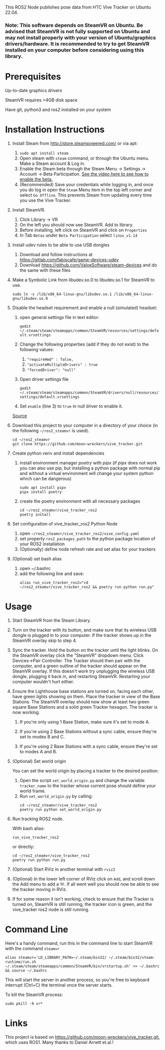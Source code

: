 This ROS2 Node publishes pose data from HTC Vive Tracker on Ubuntu 22.04. 

### Note: This software depends on SteamVR on Ubuntu. Be advised that SteamVR is not fully supported on Ubuntu and may not install properly with your version of Ubuntu/graphics drivers/hardware. It is recommended to try to get SteamVR installed on your computer before considering using this library. 

# Prerequisites

Up-to-date graphics drivers

SteamVR requires >4GB disk space

Have git, python3 and ros2 installed on your system


# Installation Instructions

1. Install Steam from http://store.steampowered.com/ or via apt:
      1. `sudo apt install steam`
      2. Open steam with `steam` command, or through the Ubuntu menu. Make a Steam account & Log in.
      3. Enable the Steam beta through the Steam Menu -> Settings -> Account -> Beta Participation. [See the video here to see how to enable the beta.](https://www.youtube.com/watch?v=7AFUcj3HpvE)
      4. (Recommended) Save your credentials while logging in, and once you do log in open the `Steam` Menu item in the top left corner and select `Go Offline`. This prevents Steam from updating every time you use the Vive Tracker. 

2. Install SteamVR. 
   1. Click Library -> VR
   2. On the left you should now see SteamVR. Add to library.
   3. Before installing, left click on SteamVR and click on `Properties`
   4. In Tab `Betas` under `Beta Participation` select `linux_v1.14`

3. Install udev rules to be able to use USB dongles

   1. Download and follow instructions at https://gitlab.com/fabiscafe/game-devices-udev
   2. Download https://github.com/ValveSoftware/steam-devices and do the same with these files

4. Make a Symbolic Link from libudev.so.0 to libudev.so.1 for SteamVR to use. 

   `sudo ln -s /lib/x86_64-linux-gnu/libudev.so.1 /lib/x86_64-linux-gnu/libudev.so.0`

5. Disable the headset requirement and enable a null (simulated) headset:
   1. open general settings file in text editor:
   
      `gedit ~/.steam/steam/steamapps/common/SteamVR/resources/settings/default.vrsettings`

   2. Change the following properties (add if they do not exist) to the following values:
      1. `"requireHmd" : false,`
      2. `"activateMultipleDrivers" : true`
      3. `"forcedDriver": "null"`
   
   3. Open driver settings file
   
      `gedit ~/.steam/steam/steamapps/common/SteamVR/drivers/null/resources/settings/default.vrsettings`

   4. Set `enable` (line 3) to `true` in null driver to enable it.

   [Source](https://www.reddit.com/r/Vive/comments/6uo053/how_to_use_steamvr_tracked_devices_without_a_hmd/) 

6. Download this project to your computer in a directory of your choice (in the following `~/ros2_steamvr` is used).
   ```
   cd ~/ros2_steamvr
   git clone https://github.com/moon-wreckers/vive_tracker.git
   ```

7. Create python venv and install dependencies
   1. install environment manager *poetry* with *pipx* (if *pipx* does not work you can also use pip, but installing a python package with normal pip and without a virtual environment will change your system python which can be dangerous)
      ```
      sudo apt install pipx
      pipx install poetry
      ```
   2. create the poetry environment with all necessary packages
      ```
      cd ~/ros2_steamvr/vive_tracker_ros2
      poetry install
      ```

8. Set configuration of vive_tracker_ros2 Python Node
   1. open `~/ros2_steamvr/vive_tracker_ros2/vive_config.yaml`
   2. set property `ros2_packages_path` to the python package location of your ROS2 installation
   3. (Optionally) define node refresh rate and set alias for your trackers

9. (Optional) set bash alias
   1. open ~/.bashrc
   2. add the following line and save:
      ```
      alias run_vive_tracker_ros2="cd ~/ros2_steamvr/vive_tracker_ros2 && poetry run python run.py"
      ```

# Usage
1. Start SteamVR from the Steam Library.

2. Turn on the tracker with its button, and make sure that its wireless USB dongle is plugged in to your computer. If the tracker shows up in the SteamVR overlay skip to step 4.

3. Sync the tracker. Hold the button on the tracker until the light blinks. On the SteamVR overlay click the "SteamVR" dropdown menu. Click Devices->Pair Controller. The Tracker should then pair with the computer, and a green outline of the tracker should appear on the SteamVR overlay. If this doesn't work try unplugging the wireless USB dongle, plugging it back in, and restarting SteamVR. Restarting your computer wouldn't hurt either.

4. Ensure the Lighthouse base stations are turned on, facing each other, have green lights showing on them. Place the tracker in view of the Base Stations. The SteamVR overlay should now show at least two green square Base Stations and a solid green Tracker hexagon. The tracker is now working. 

     1. If you're only using 1 Base Station, make sure it's set to mode A.
     
     2. If you're using 2 Base Stations without a sync cable, ensure they're set to modes B and C.
     
     3. If you're using 2 Base Stations with a sync cable, ensure they're set to modes A and B.
5. (Optional) Set world origin
   
   You can set the world origin by placing a tracker to the desired position:
   1. Open the script `set_world_origin.py` and change the variable `tracker_name` to the tracker whose current pose should define your world frame.
   2. Run `set_world_origin.py` by calling:
      ```
      cd ~/ros2_steamvr/vive_tracker_ros2
      poetry run python set_world_origin.py
      ``` 

6. Run tracking ROS2 node.

   With bash alias:
   ```
   run_vive_tracker_ros2
   ```
   or directly:
   ```
   cd ~/ros2_steamvr/vive_tracker_ros2
   poetry run python run.py
   ``` 

7. (Optional) Start RViz in another terminal with `rviz2`

8. (Optional) In the lower left corner of RViz click on `Add`, and scroll down the Add menu to add a `TF`. If all went well you should now be able to see the tracker moving in RViz. 

9. If for some reason it isn't working, check to ensure that the Tracker is turned on, SteamVR is still running, the tracker icon is green, and the vive_tracker ros2 node is still running.


# Command Line

Here's a handy command, run this in the command line to start SteamVR with the command `steamvr`

`alias steamvr='LD_LIBRARY_PATH=~/.steam/bin32/ ~/.steam/bin32/steam-runtime/run.sh ~/.steam/steam/steamapps/common/SteamVR/bin/vrstartup.sh' >> ~/.bashrc && source ~/.bashrc`

This will start the server in another process, so you're free to keyboard interrupt (Ctrl+C) the terminal once the server starts. 

To kill the SteamVR process:

`sudo pkill -9 vr*`




# Links

This project is based on https://github.com/moon-wreckers/vive_tracker.git, which uses ROS1. Many thanks to Daniel Arnett et.al.!
